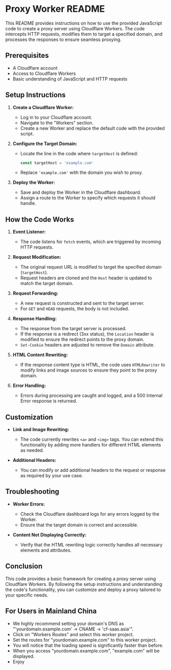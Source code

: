 # Proxy Worker README

This README provides instructions on how to use the provided JavaScript code to create a proxy server using Cloudflare Workers. The code intercepts HTTP requests, modifies them to target a specified domain, and processes the responses to ensure seamless proxying.

## Prerequisites

- A Cloudflare account
- Access to Cloudflare Workers
- Basic understanding of JavaScript and HTTP requests

## Setup Instructions

1. **Create a Cloudflare Worker:**
   - Log in to your Cloudflare account.
   - Navigate to the "Workers" section.
   - Create a new Worker and replace the default code with the provided script.

2. **Configure the Target Domain:**
   - Locate the line in the code where `targetHost` is defined:
     ```javascript
     const targetHost = 'example.com'
     ```
   - Replace `'example.com'` with the domain you wish to proxy.

3. **Deploy the Worker:**
   - Save and deploy the Worker in the Cloudflare dashboard.
   - Assign a route to the Worker to specify which requests it should handle.

## How the Code Works

1. **Event Listener:**
   - The code listens for `fetch` events, which are triggered by incoming HTTP requests.

2. **Request Modification:**
   - The original request URL is modified to target the specified domain (`targetHost`).
   - Request headers are cloned and the `Host` header is updated to match the target domain.

3. **Request Forwarding:**
   - A new request is constructed and sent to the target server.
   - For `GET` and `HEAD` requests, the body is not included.

4. **Response Handling:**
   - The response from the target server is processed.
   - If the response is a redirect (3xx status), the `Location` header is modified to ensure the redirect points to the proxy domain.
   - `Set-Cookie` headers are adjusted to remove the `Domain` attribute.

5. **HTML Content Rewriting:**
   - If the response content type is HTML, the code uses `HTMLRewriter` to modify links and image sources to ensure they point to the proxy domain.

6. **Error Handling:**
   - Errors during processing are caught and logged, and a 500 Internal Error response is returned.

## Customization

- **Link and Image Rewriting:**
  - The code currently rewrites `<a>` and `<img>` tags. You can extend this functionality by adding more handlers for different HTML elements as needed.

- **Additional Headers:**
  - You can modify or add additional headers to the request or response as required by your use case.

## Troubleshooting

- **Worker Errors:**
  - Check the Cloudflare dashboard logs for any errors logged by the Worker.
  - Ensure that the target domain is correct and accessible.

- **Content Not Displaying Correctly:**
  - Verify that the HTML rewriting logic correctly handles all necessary elements and attributes.

## Conclusion

This code provides a basic framework for creating a proxy server using Cloudflare Workers. By following the setup instructions and understanding the code's functionality, you can customize and deploy a proxy tailored to your specific needs.

## For Users in Mainland China

- We highly recommend setting your domain's DNS as "'yourdomain.example.com' -> CNAME -> 'cf-saas.asia'".
- Click on "Workers Routes" and select this worker project.
- Set the routes for "yourdomain.example.com" to this worker project.
- You will notice that the loading speed is significantly faster than before.
- When you access "yourdomain.example.com", "example.com" will be displayed.
- Enjoy
